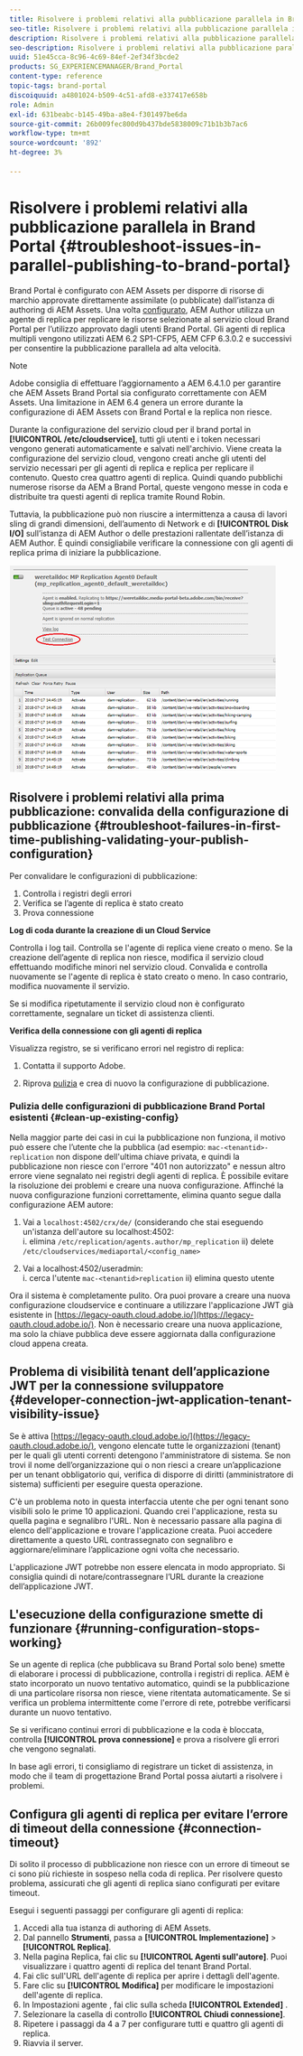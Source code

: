 ```yaml
---
title: Risolvere i problemi relativi alla pubblicazione parallela in Brand Portal
seo-title: Risolvere i problemi relativi alla pubblicazione parallela in Brand Portal
description: Risolvere i problemi relativi alla pubblicazione parallela.
seo-description: Risolvere i problemi relativi alla pubblicazione parallela.
uuid: 51e45cca-8c96-4c69-84ef-2ef34f3bcde2
products: SG_EXPERIENCEMANAGER/Brand_Portal
content-type: reference
topic-tags: brand-portal
discoiquuid: a4801024-b509-4c51-afd8-e337417e658b
role: Admin
exl-id: 631beabc-b145-49ba-a8e4-f301497be6da
source-git-commit: 26b009fec800d9b437bde5838009c71b1b3b7ac6
workflow-type: tm+mt
source-wordcount: '892'
ht-degree: 3%

---
```


# Risolvere i problemi relativi alla pubblicazione parallela in Brand Portal {#troubleshoot-issues-in-parallel-publishing-to-brand-portal}

Brand Portal è configurato con AEM Assets per disporre di risorse di marchio approvate direttamente assimilate (o pubblicate) dall’istanza di authoring di AEM Assets. Una volta [configurato](../using/configure-aem-assets-with-brand-portal.md), AEM Author utilizza un agente di replica per replicare le risorse selezionate al servizio cloud Brand Portal per l’utilizzo approvato dagli utenti Brand Portal. Gli agenti di replica multipli vengono utilizzati AEM 6.2 SP1-CFP5, AEM CFP 6.3.0.2 e successivi per consentire la pubblicazione parallela ad alta velocità.

>[!NOTE]
>
>Adobe consiglia di effettuare l’aggiornamento a AEM 6.4.1.0 per garantire che AEM Assets Brand Portal sia configurato correttamente con AEM Assets. Una limitazione in AEM 6.4 genera un errore durante la configurazione di AEM Assets con Brand Portal e la replica non riesce.

Durante la configurazione del servizio cloud per il brand portal in **[!UICONTROL /etc/cloudservice]**, tutti gli utenti e i token necessari vengono generati automaticamente e salvati nell&#39;archivio. Viene creata la configurazione del servizio cloud, vengono creati anche gli utenti del servizio necessari per gli agenti di replica e replica per replicare il contenuto. Questo crea quattro agenti di replica. Quindi quando pubblichi numerose risorse da AEM a Brand Portal, queste vengono messe in coda e distribuite tra questi agenti di replica tramite Round Robin.

Tuttavia, la pubblicazione può non riuscire a intermittenza a causa di lavori sling di grandi dimensioni, dell’aumento di Network e di **[!UICONTROL Disk I/O]** sull’istanza di AEM Author o delle prestazioni rallentate dell’istanza di AEM Author. È quindi consigliabile verificare la connessione con gli agenti di replica prima di iniziare la pubblicazione.

![](assets/test-connection.png)

## Risolvere i problemi relativi alla prima pubblicazione: convalida della configurazione di pubblicazione {#troubleshoot-failures-in-first-time-publishing-validating-your-publish-configuration}

Per convalidare le configurazioni di pubblicazione:

1. Controlla i registri degli errori
1. Verifica se l’agente di replica è stato creato
1. Prova connessione

**Log di coda durante la creazione di un Cloud Service**

Controlla i log tail. Controlla se l&#39;agente di replica viene creato o meno. Se la creazione dell’agente di replica non riesce, modifica il servizio cloud effettuando modifiche minori nel servizio cloud. Convalida e controlla nuovamente se l&#39;agente di replica è stato creato o meno. In caso contrario, modifica nuovamente il servizio.

Se si modifica ripetutamente il servizio cloud non è configurato correttamente, segnalare un ticket di assistenza clienti.

**Verifica della connessione con gli agenti di replica**

Visualizza registro, se si verificano errori nel registro di replica:

1. Contatta il supporto Adobe.

1. Riprova [pulizia](../using/troubleshoot-parallel-publishing.md#clean-up-existing-config) e crea di nuovo la configurazione di pubblicazione.

<!--
Comment Type: remark
Last Modified By: Mini Gulati (mgulati)
Last Modified Date: 2018-06-21T22:56:21.256-0400
<p>?? check and compare public key. At times public key is different</p>
<p>?? another thing to check in /useradmin</p>
-->

### Pulizia delle configurazioni di pubblicazione Brand Portal esistenti {#clean-up-existing-config}

Nella maggior parte dei casi in cui la pubblicazione non funziona, il motivo può essere che l’utente che la pubblica (ad esempio: `mac-<tenantid>-replication` non dispone dell&#39;ultima chiave privata, e quindi la pubblicazione non riesce con l&#39;errore &quot;401 non autorizzato&quot; e nessun altro errore viene segnalato nei registri degli agenti di replica. È possibile evitare la risoluzione dei problemi e creare una nuova configurazione. Affinché la nuova configurazione funzioni correttamente, elimina quanto segue dalla configurazione AEM autore:

1. Vai a `localhost:4502/crx/de/` (considerando che stai eseguendo un&#39;istanza dell&#39;autore su localhost:4502:\
   i. elimina `/etc/replication/agents.author/mp_replication`
ii) delete 
`/etc/cloudservices/mediaportal/<config_name>`

1. Vai a localhost:4502/useradmin:\
   i. cerca l&#39;utente `mac-<tenantid>replication`
ii) elimina questo utente

Ora il sistema è completamente pulito. Ora puoi provare a creare una nuova configurazione cloudservice e continuare a utilizzare l&#39;applicazione JWT già esistente in [https://legacy-oauth.cloud.adobe.io/](https://legacy-oauth.cloud.adobe.io/). Non è necessario creare una nuova applicazione, ma solo la chiave pubblica deve essere aggiornata dalla configurazione cloud appena creata.

## Problema di visibilità tenant dell’applicazione JWT per la connessione sviluppatore {#developer-connection-jwt-application-tenant-visibility-issue}

Se è attiva [https://legacy-oauth.cloud.adobe.io/](https://legacy-oauth.cloud.adobe.io/), vengono elencate tutte le organizzazioni (tenant) per le quali gli utenti correnti detengono l&#39;amministratore di sistema. Se non trovi il nome dell’organizzazione qui o non riesci a creare un’applicazione per un tenant obbligatorio qui, verifica di disporre di diritti (amministratore di sistema) sufficienti per eseguire questa operazione.

C&#39;è un problema noto in questa interfaccia utente che per ogni tenant sono visibili solo le prime 10 applicazioni. Quando crei l&#39;applicazione, resta su quella pagina e segnalibro l&#39;URL. Non è necessario passare alla pagina di elenco dell&#39;applicazione e trovare l&#39;applicazione creata. Puoi accedere direttamente a questo URL contrassegnato con segnalibro e aggiornare/eliminare l’applicazione ogni volta che necessario.

L&#39;applicazione JWT potrebbe non essere elencata in modo appropriato. Si consiglia quindi di notare/contrassegnare l’URL durante la creazione dell’applicazione JWT.

## L&#39;esecuzione della configurazione smette di funzionare {#running-configuration-stops-working}

<!--
Comment Type: draft

<p>If the running configuration stops working, either of the following two possibilities
<g class="gr_ gr_15 gr-alert gr_gramm gr_inline_cards gr_run_anim Grammar multiReplace" data-gr-id="15" id="15" style="font-size: 12px;">
are
</g> there:</p>
<p>1.
<g class="gr_ gr_14 gr-alert gr_gramm gr_inline_cards gr_run_anim Grammar only-ins doubleReplace replaceWithoutSep" data-gr-id="14" id="14">
Connection
</g> has failed, or</p>
<p>2. Publish has failed with permission to dam-replication-service denied, while connection has passed </p>
<p>If the connection has failed [1], the
<g class="gr_ gr_10 gr-alert gr_spell gr_inline_cards gr_run_anim ContextualSpelling ins-del multiReplace" data-gr-id="10" id="10">
fail safe
</g> way to fix it is to <a href="../using/troubleshoot-parallel-publishing.md#main-pars-header-1664955658">clean up</a> the existing Brand Portal publish configuration and recreate a publish configuration. </p>
<p>However, if the
<g class="gr_ gr_18 gr-alert gr_spell gr_inline_cards gr_run_anim ContextualSpelling" data-gr-id="18" id="18">
publish
</g> has failed with
<g class="gr_ gr_16 gr-alert gr_gramm gr_inline_cards gr_run_anim Grammar only-ins doubleReplace replaceWithoutSep" data-gr-id="16" id="16">
permission
</g> denied to dam-replication-service, raise a support ticket.</p>
-->

Se un agente di replica (che pubblicava su Brand Portal solo bene) smette di elaborare i processi di pubblicazione, controlla i registri di replica. AEM è stato incorporato un nuovo tentativo automatico, quindi se la pubblicazione di una particolare risorsa non riesce, viene ritentata automaticamente. Se si verifica un problema intermittente come l&#39;errore di rete, potrebbe verificarsi durante un nuovo tentativo.

Se si verificano continui errori di pubblicazione e la coda è bloccata, controlla **[!UICONTROL prova connessione]** e prova a risolvere gli errori che vengono segnalati.

In base agli errori, ti consigliamo di registrare un ticket di assistenza, in modo che il team di progettazione Brand Portal possa aiutarti a risolvere i problemi.


## Configura gli agenti di replica per evitare l’errore di timeout della connessione {#connection-timeout}

Di solito il processo di pubblicazione non riesce con un errore di timeout se ci sono più richieste in sospeso nella coda di replica. Per risolvere questo problema, assicurati che gli agenti di replica siano configurati per evitare timeout.

Esegui i seguenti passaggi per configurare gli agenti di replica:
1. Accedi alla tua istanza di authoring di AEM Assets.
1. Dal pannello **Strumenti**, passa a **[!UICONTROL Implementazione]** > **[!UICONTROL Replica]**.
1. Nella pagina Replica, fai clic su **[!UICONTROL Agenti sull&#39;autore]**. Puoi visualizzare i quattro agenti di replica del tenant Brand Portal.
1. Fai clic sull&#39;URL dell&#39;agente di replica per aprire i dettagli dell&#39;agente.
1. Fare clic su **[!UICONTROL Modifica]** per modificare le impostazioni dell&#39;agente di replica.
1. In Impostazioni agente , fai clic sulla scheda **[!UICONTROL Extended]** .
1. Selezionare la casella di controllo **[!UICONTROL Chiudi connessione]**.
1. Ripetere i passaggi da 4 a 7 per configurare tutti e quattro gli agenti di replica.
1. Riavvia il server.
